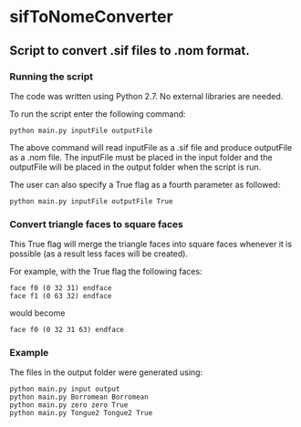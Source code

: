 # sifToNomeConverter
## Script to convert .sif files to .nom format.

### Running the script
The code was written using Python 2.7. No external libraries are needed.

To run the script enter the following command:
```
python main.py inputFile outputFile
```
The above command will read inputFile as a .sif file and produce outputFile as a .nom file. The inputFile must be placed in the input folder and the outputFile will be placed in the output folder when the script is run. 

The user can also specify a True flag as a fourth parameter as followed:
```
python main.py inputFile outputFile True
```
### Convert triangle faces to square faces
This True flag will merge the triangle faces into square faces whenever it is possible (as a result less faces will be created).

For example, with the True flag the following faces:
```
face f0 (0 32 31) endface
face f1 (0 63 32) endface
```
would become
```
face f0 (0 32 31 63) endface
```
### Example
The files in the output folder were generated using:
```
python main.py input output
python main.py Borromean Borromean
python main.py zero zero True
python main.py Tongue2 Tongue2 True
```

